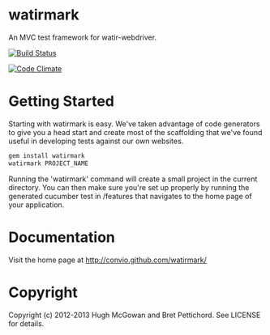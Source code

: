 watirmark
=========

An MVC test framework for watir-webdriver. 

[![Build Status](https://secure.travis-ci.org/convio/watirmark.png)](http://travis-ci.org/convio/watirmark)

[![Code Climate](https://codeclimate.com/badge.png)](https://codeclimate.com/github/convio/watirmark)

Getting Started
================

Starting with watirmark is easy. We've taken advantage of code generators to give you a head start and create most of the scaffolding that we've found useful in developing tests against our own websites.

```bash
gem install watirmark
watirmark PROJECT_NAME
```

Running the 'watirmark' command will create a small project in the current directory. You can then make sure you're set up properly by running the generated cucumber test in /features that navigates to the home page of your application.

Documentation
=============

Visit the home page at <a href="http://convio.github.com/watirmark/">http://convio.github.com/watirmark/</a>


Copyright
=========
Copyright (c) 2012-2013 Hugh McGowan and Bret Pettichord. See LICENSE for details.



